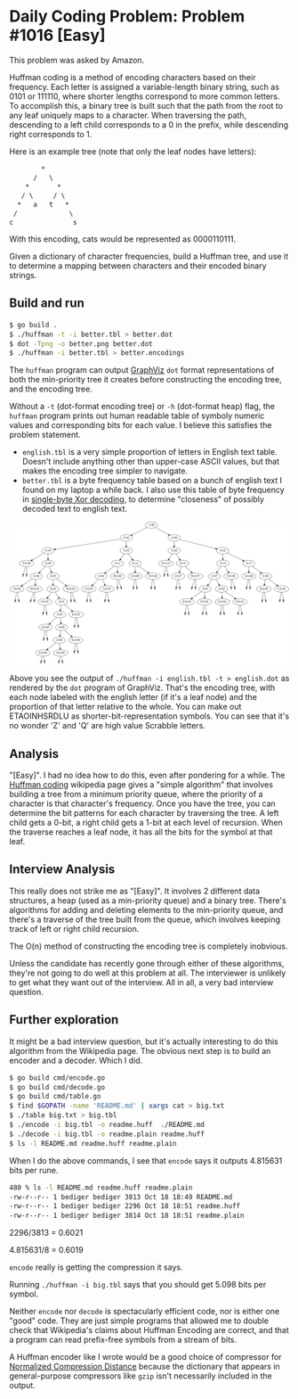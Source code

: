 # Daily Coding Problem: Problem #1016 [Easy]

This problem was asked by Amazon.

Huffman coding is a method of encoding characters based on their frequency.
Each letter is assigned a variable-length binary string,
such as 0101 or 111110,
where shorter lengths correspond to more common letters.
To accomplish this,
a binary tree is built such that the path from the root to any leaf
uniquely maps to a character.
When traversing the path,
descending to a left child corresponds to a 0 in the prefix,
while descending right corresponds to 1.

Here is an example tree (note that only the leaf nodes have letters):

```
        *
      /   \
    *       *
   / \     / \
  *   a   t   *
 /             \
c               s
```

With this encoding, cats would be represented as 0000110111.

Given a dictionary of character frequencies,
build a Huffman tree,
and use it to determine a mapping between characters
and their encoded binary strings.

## Build and run

```sh
$ go build .
$ ./huffman -t -i better.tbl > better.dot
$ dot -Tpng -o better.png better.dot
$ ./huffman -i better.tbl > better.encodings
```

The `huffman` program can output [GraphViz](https://graphviz.org/) `dot` format representations
of both the min-priority tree it creates before constructing the
encoding tree, and the encoding tree.

Without a `-t` (dot-format encoding tree) or `-h` (dot-format heap) flag,
the `huffman` program prints out human readable table of symboly numeric values
and corresponding bits for each value.
I believe this satisfies the problem statement.

* `english.tbl` is a very simple proportion of letters in English text
table. Doesn't include anything other than upper-case ASCII values,
but that makes the encoding tree simpler to navigate.
* `better.tbl` is a byte frequency table based on a bunch of english text
I found on my laptop a while back. I also use this table of byte frequency
in [single-byte Xor decoding](https://github.com/bediger4000/singlexor),
to determine "closeness" of possibly decoded text to english text.

![huffman encoding tree, english letters](english.png)

Above you see the output of `./huffman -i english.tbl -t > english.dot`
as rendered by the `dot` program of GraphViz.
That's the encoding tree,
with each node labeled with the english letter (if it's a leaf node)
and the proportion of that letter relative to the whole.
You can make out ETAOINHSRDLU as shorter-bit-representation symbols.
You can see that it's no wonder 'Z' and 'Q' are high value Scrabble letters.

## Analysis

"[Easy]".
I had no idea how to do this,
even after pondering for a while.
The [Huffman coding](https://en.wikipedia.org/wiki/Huffman_coding) wikipedia page
gives a "simple algorithm" that involves building a tree from a minimum priority queue,
where the priority of a character is that character's frequency.
Once you have the tree,
you can determine the bit patterns for each character by traversing the tree.
A left child gets a 0-bit, a right child gets a 1-bit at each level of recursion.
When the traverse reaches a leaf node,
it has all the bits for the symbol at that leaf.

## Interview Analysis

This really does not strike me as "[Easy]".
It involves 2 different data structures, a heap (used as a min-priority queue)
and a binary tree.
There's algorithms for adding and deleting elements to the min-priority queue,
and there's a traverse of the tree built from the queue,
which involves keeping track of left or right child recursion.

The O(n) method of constructing the encoding tree is completely inobvious.

Unless the candidate has recently gone through either of these algorithms,
they're not going to do well at this problem at all.
The interviewer is unlikely to get what they want out of the interview.
All in all, a very bad interview question.

## Further exploration

It might be a bad interview question,
but it's actually interesting to do this algorithm from the Wikipedia page.
The obvious next step is to build an encoder and a decoder.
Which I did.

```sh
$ go build cmd/encode.go
$ go build cmd/decode.go
$ go build cmd/table.go
$ find $GOPATH -name 'README.md' | xargs cat > big.txt
$ ./table big.txt > big.tbl
$ ./encode -i big.tbl -o readme.huff  ./README.md
$ ./decode -i big.tbl -o readme.plain readme.huff
$ ls -l README.md readme.huff readme.plain
```

When I do the above commands,
I see that `encode` says it outputs 4.815631 bits per rune.

```sh
480 % ls -l README.md readme.huff readme.plain
-rw-r--r-- 1 bediger bediger 3813 Oct 18 18:49 README.md
-rw-r--r-- 1 bediger bediger 2296 Oct 18 18:51 readme.huff
-rw-r--r-- 1 bediger bediger 3814 Oct 18 18:51 readme.plain
```

2296/3813 = 0.6021

4.815631/8 = 0.6019

`encode` really is getting the compression it says.

Running `./huffman -i big.tbl` says that you should get 5.098 bits per symbol.

Neither `encode` nor `decode` is spectacularly efficient code,
nor is either one "good" code.
They are just simple programs that allowed me to double check that
Wikipedia's claims about Huffman Encoding are correct,
and that a program can read prefix-free symbols from a stream of bits.

A Huffman encoder like I wrote would be a good choice
of compressor for [Normalized Compression Distance](https://en.wikipedia.org/wiki/Normalized_compression_distance)
because the dictionary that appears in general-purpose compressors
like `gzip` isn't necessarily included in the output.
